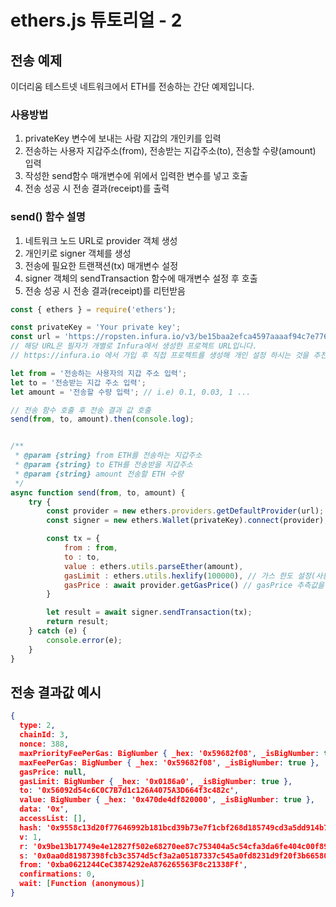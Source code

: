 # ethers.js 튜토리얼 - 2

## 전송 예제
이더리움 테스트넷 네트워크에서 ETH를 전송하는 간단 예제입니다.

### 사용방법
1. privateKey 변수에 보내는 사람 지갑의 개인키를 입력
2. 전송하는 사용자 지갑주소(from), 전송받는 지갑주소(to), 전송할 수량(amount) 입력
3. 작성한 send함수 매개변수에 위에서 입력한 변수를 넣고 호출
4. 전송 성공 시 전송 결과(receipt)를 출력


### send() 함수 설명
1. 네트워크 노드 URL로 provider 객체 생성
2. 개인키로 signer 객체를 생성
3. 전송에 필요한 트랜잭션(tx) 매개변수 설정
4. signer 객체의 sendTransaction 함수에 매개변수 설정 후 호출
5. 전송 성공 시 전송 결과(receipt)를 리턴받음


```js
const { ethers } = require('ethers');

const privateKey = 'Your private key';
const url = 'https://ropsten.infura.io/v3/be15baa2efca4597aaaaf94c7e776973'; // Ethereum Ropsten testnet
// 해당 URL은 필자가 개별로 Infura에서 생성한 프로젝트 URL입니다.
// https://infura.io 에서 가입 후 직접 프로젝트를 생성해 개인 설정 하시는 것을 추천합니다.

let from = '전송하는 사용자의 지갑 주소 입력';
let to = '전송받는 지갑 주소 입력';
let amount = '전송할 수량 입력'; // i.e) 0.1, 0.03, 1 ...

// 전송 함수 호출 후 전송 결과 값 호출
send(from, to, amount).then(console.log);


/**
 * @param {string} from ETH를 전송하는 지갑주소
 * @param {string} to ETH를 전송받을 지갑주소
 * @param {string} amount 전송할 ETH 수량
 */
async function send(from, to, amount) {
	try {
		const provider = new ethers.providers.getDefaultProvider(url);
		const signer = new ethers.Wallet(privateKey).connect(provider);

		const tx = {
			from : from,
			to : to,
			value : ethers.utils.parseEther(amount),
			gasLimit : ethers.utils.hexlify(100000), // 가스 한도 설정(사용되지 않는 가스는 반환됨)
			gasPrice : await provider.getGasPrice() // gasPrice 추측값을 설정
		}

		let result = await signer.sendTransaction(tx);
		return result;
	} catch (e) {
		console.error(e);
	}
}
```


## 전송 결과값 예시
```json
{
  type: 2,
  chainId: 3,
  nonce: 388,
  maxPriorityFeePerGas: BigNumber { _hex: '0x59682f08', _isBigNumber: true },
  maxFeePerGas: BigNumber { _hex: '0x59682f08', _isBigNumber: true },
  gasPrice: null,
  gasLimit: BigNumber { _hex: '0x0186a0', _isBigNumber: true },
  to: '0x56092d54c6C0C7B7d1c126A4075A3D664f3c482c',
  value: BigNumber { _hex: '0x470de4df820000', _isBigNumber: true },
  data: '0x',
  accessList: [],
  hash: '0x9558c13d20f77646992b181bcd39b73e7f1cbf268d185749cd3a5dd914b7abe2',
  v: 1,
  r: '0x9be13b17749e4e12827f502e68270ee87c753404a5c54cfa3da6fe404c00f899',
  s: '0x0aa0d81987398fcb3c3574d5cf3a2a05187337c545a0fd8231d9f20f3b66580b',
  from: '0xba0621244CeC3874292eA876265563F8c21338Ff',
  confirmations: 0,
  wait: [Function (anonymous)]
}
```


